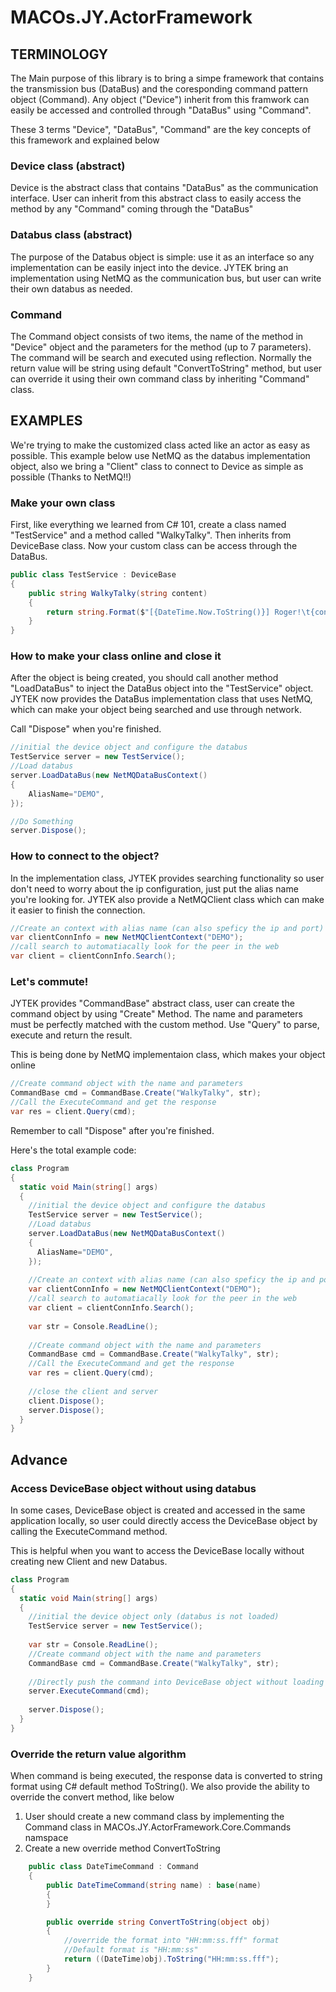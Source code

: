 
# MACOs.JY.ActorFramework

## TERMINOLOGY
The Main purpose of this library is to bring a simpe framework that contains the transmission bus (DataBus) and the coresponding command pattern object (Command). Any object ("Device") inherit from this framwork can easily  be accessed and controlled through "DataBus" using "Command".

These 3 terms "Device", "DataBus", "Command" are the key concepts of this framework and  explained below

### Device class (abstract)
Device is the abstract class that contains "DataBus" as the communication interface. User can inherit from this abstract class to easily access the method by any "Command" coming through the "DataBus" 

### Databus class (abstract)
The purpose of the Databus object is simple: use it as an interface so any implementation can be easily inject into the device. JYTEK bring an implementation using NetMQ as the communication bus, but user can write their own databus as needed. 

### Command
The Command object consists of two items, the name of the method in "Device" object and the parameters for the method (up to 7 parameters). The command will be search and executed using reflection. Normally the return value will be string using default "ConvertToString" method, but user can override it using their own command class by inheriting "Command" class.

## EXAMPLES

We're trying to make the customized class acted like an actor as easy as possible. This example below use NetMQ as the databus implementation object, also we bring a "Client" class to connect to Device as simple as possible (Thanks to NetMQ!!)

### Make your own class

First, like everything we learned from C# 101, create a class named "TestService" and a method called "WalkyTalky". Then inherits from DeviceBase class. Now your custom class can be access through the DataBus.

```c#
public class TestService : DeviceBase 
{   
    public string WalkyTalky(string content)
    {
        return string.Format($"[{DateTime.Now.ToString()}] Roger!\t{content}");
    }
}
```



### How to make your class online and close it

After the object is being created, you should call another method "LoadDataBus" to inject the DataBus object into the "TestService" object. JYTEK now provides the DataBus implementation class that uses NetMQ, which can make your object being searched and use through network.

Call "Dispose" when you're finished.


```c#
//initial the device object and configure the databus
TestService server = new TestService();
//Load databus
server.LoadDataBus(new NetMQDataBusContext()
{
	AliasName="DEMO",
});

//Do Something
server.Dispose();
```



### How to connect to the object?

In the implementation class, JYTEK provides searching functionality so user don't need to worry about the ip configuration, just put the alias name you're looking for. JYTEK also provide a NetMQClient class which can make it easier to finish the connection.

```c#
//Create an context with alias name (can also speficy the ip and port)
var clientConnInfo = new NetMQClientContext("DEMO");
//call search to automatiacally look for the peer in the web
var client = clientConnInfo.Search();
```



### Let's commute!

JYTEK provides "CommandBase" abstract class, user can create the command object by using "Create" Method. The name and parameters must be perfectly matched with the custom method. Use "Query" to parse, execute and return the result.

This is being done by NetMQ implementaion class, which makes your object online

```C#
//Create command object with the name and parameters
CommandBase cmd = CommandBase.Create("WalkyTalky", str);
//Call the ExecuteCommand and get the response
var res = client.Query(cmd);
```

Remember to call "Dispose" after you're finished.

Here's the total example code:

```c#
class Program
{
  static void Main(string[] args)
  {        
    //initial the device object and configure the databus
    TestService server = new TestService();
    //Load databus
    server.LoadDataBus(new NetMQDataBusContext()
    {
      AliasName="DEMO",
    });
     
    //Create an context with alias name (can also speficy the ip and port)
    var clientConnInfo = new NetMQClientContext("DEMO");
    //call search to automatiacally look for the peer in the web
    var client = clientConnInfo.Search();		
      
    var str = Console.ReadLine();
        
    //Create command object with the name and parameters
    CommandBase cmd = CommandBase.Create("WalkyTalky", str);
    //Call the ExecuteCommand and get the response
    var res = client.Query(cmd);	
        
    //close the client and server
    client.Dispose();
    server.Dispose();
  }
}
```



## Advance

### Access DeviceBase object without using databus

In some cases, DeviceBase object is created and accessed in the same application locally, so user could directly access the DeviceBase object by calling the ExecuteCommand method.

This is helpful when you want to access the DeviceBase locally without creating new Client and new Databus.
```c#
class Program
{
  static void Main(string[] args)
  {        
    //initial the device object only (databus is not loaded)
    TestService server = new TestService();     
    
    var str = Console.ReadLine();        
    //Create command object with the name and parameters
    CommandBase cmd = CommandBase.Create("WalkyTalky", str);
	
	//Directly push the command into DeviceBase object without loading databus
	server.ExecuteCommand(cmd);
	
	server.Dispose();
  }
}
```



### Override the return value algorithm

 When command is being executed, the response data is converted to string format using C# default method ToString().  We also provide the ability to override the convert method, like below


1. User should create a new command class by implementing the Command class in MACOs.JY.ActorFramework.Core.Commands namspace
2. Create a new override method ConvertToString 


```C#
    public class DateTimeCommand : Command
    {
        public DateTimeCommand(string name) : base(name)
        {
        }

        public override string ConvertToString(object obj)
        {
        	//override the format into "HH:mm:ss.fff" format 
        	//Default format is "HH:mm:ss" 
            return ((DateTime)obj).ToString("HH:mm:ss.fff");
        }
    }

```